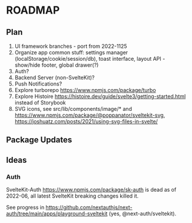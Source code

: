 # ROADMAP

## Plan

1. UI framework branches - port from 2022-1125
2. Organize app common stuff: settings manager (localStorage/cookie/session/db), toast interface, layout API - show/hide footer, global drawer(?)
3. Auth?
4. Backend Server (non-SvelteKit)?
5. Push Notifications?
6. Explore turborepo <https://www.npmjs.com/package/turbo>
7. Explore Histoire <https://histoire.dev/guide/svelte3/getting-started.html> instead of Storybook
8. SVG icons, see src/lib/components/image/\* and <https://www.npmjs.com/package/@poppanator/sveltekit-svg>, <https://joshuatz.com/posts/2021/using-svg-files-in-svelte/>

## Package Updates

## Ideas

### Auth

SvelteKit-Auth <https://www.npmjs.com/package/sk-auth> is dead as of 2022-06, all latest SvelteKit breaking changes killed it.

See progress in <https://github.com/nextauthjs/next-auth/tree/main/apps/playground-sveltekit> (yes, @next-auth/sveltekit).
